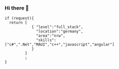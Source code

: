 ### Hi there 👋

```
if (request){
  return [
            { "level":"full_stack",
              "location":"germany",
              "area":"nrw",
              "skills":["c#",".Net","MAUI","c++","javascript","angular"]
            }
         ]
         ;
}
```
<!--
**githubgoucho/githubgoucho** is a ✨ _github_ ✨ repository because its `README.md` (this file) appears on your GitHub profile.

Here are some ideas to get you started:

- 🌱 I’m currently learning ... 
- 🤔 I’m looking for help with ...
- 💬 Ask me about ...

- 😄 Pronouns: ...
- ⚡ Fun fact: ...
-->
